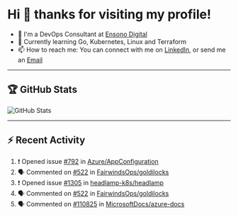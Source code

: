 # Hi 👋 thanks for visiting my profile!

- 💼 I'm a DevOps Consultant at [Ensono Digital](https://www.ensonodigital.com/)
- 🌱 Currently learning Go, Kubernetes, Linux and Terraform
- 📫 How to reach me: You can connect with me on [LinkedIn](https://www.linkedin.com/in/thepaulmacca/), or send me an [Email](mailto:pm@thepaulmacca.com)

---

## :trophy: GitHub Stats

![GitHub Stats](https://github-readme-stats.vercel.app/api?username=thepaulmacca&count_private=true&show_icons=true&theme=dark)

---

## :zap: Recent Activity

<!--START_SECTION:activity-->
1. ❗ Opened issue [#792](https://github.com/Azure/AppConfiguration/issues/792) in [Azure/AppConfiguration](https://github.com/Azure/AppConfiguration)
2. 🗣 Commented on [#522](https://github.com/FairwindsOps/goldilocks/issues/522#issuecomment-1673115178) in [FairwindsOps/goldilocks](https://github.com/FairwindsOps/goldilocks)
3. ❗ Opened issue [#1305](https://github.com/headlamp-k8s/headlamp/issues/1305) in [headlamp-k8s/headlamp](https://github.com/headlamp-k8s/headlamp)
4. 🗣 Commented on [#522](https://github.com/FairwindsOps/goldilocks/issues/522#issuecomment-1669020095) in [FairwindsOps/goldilocks](https://github.com/FairwindsOps/goldilocks)
5. 🗣 Commented on [#110825](https://github.com/MicrosoftDocs/azure-docs/pull/110825#issuecomment-1602509842) in [MicrosoftDocs/azure-docs](https://github.com/MicrosoftDocs/azure-docs)
<!--END_SECTION:activity-->
